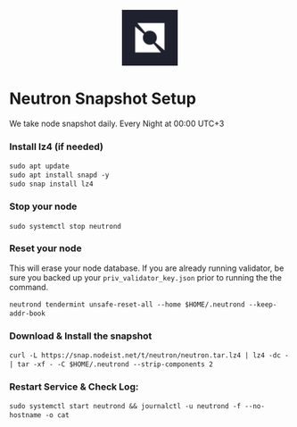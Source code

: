 <p align="center">
  <img height="100" height="auto" src="https://raw.githubusercontent.com/Nodeist/Kurulumlar/main/logos/neutron.png">
</p>



# Neutron Snapshot Setup
We take node snapshot daily.
Every Night at 00:00 UTC+3

### Install lz4 (if needed)
```
sudo apt update
sudo apt install snapd -y
sudo snap install lz4
```

### Stop your node
```
sudo systemctl stop neutrond
```

### Reset your node
This will erase your node database. If you are already running validator, be sure you backed up your `priv_validator_key.json` prior to running the the command.

```
neutrond tendermint unsafe-reset-all --home $HOME/.neutrond --keep-addr-book
```

### Download & Install the snapshot
```
curl -L https://snap.nodeist.net/t/neutron/neutron.tar.lz4 | lz4 -dc - | tar -xf - -C $HOME/.neutrond --strip-components 2
```

### Restart Service & Check Log:
```
sudo systemctl start neutrond && journalctl -u neutrond -f --no-hostname -o cat
```
